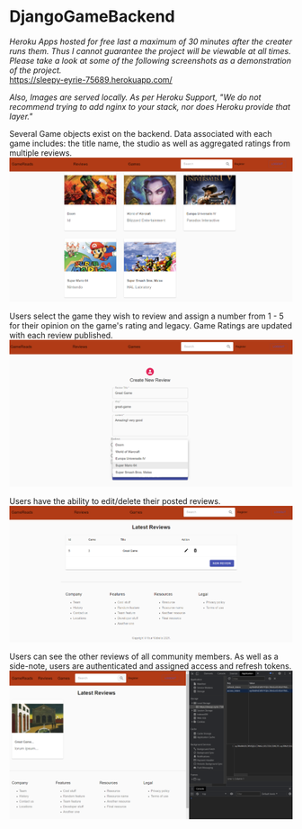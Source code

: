 # DjangoGameBackend
*Heroku Apps hosted for free last a maximum of 30 minutes after the creater runs them. Thus I cannot guarantee the project will be viewable at all times. Please take a look at some of the following screenshots as a demonstration of the project.*<br />
https://sleepy-eyrie-75689.herokuapp.com/

*Also, Images are served locally. As per Heroku Support, "We do not recommend trying to add nginx to your stack, nor does Heroku provide that layer."*<br />



Several Game objects exist on the backend. Data associated with each game includes: the title name, the studio as well as aggregated ratings from multiple reviews.
![test](GameScreen.png)


Users select the game they wish to review and assign a number from 1 - 5 for their opinion on the game's rating and legacy. Game Ratings are updated with each review published.
![test](NewReview.png)


Users have the ability to edit/delete their posted reviews.
![test](myReviews.png)


Users can see the other reviews of all community members. As well as a side-note, users are authenticated and assigned access and refresh tokens.
![test](AllReviews.png)
